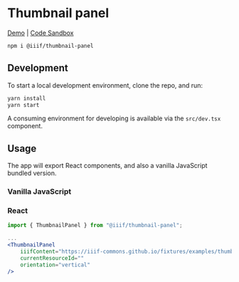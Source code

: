 # Thumbnail panel

[Demo](https://thumbnail-panel.netlify.app/) | [Code Sandbox](https://codesandbox.io/dashboard/repositories/github/IIIF-Commons/thumbnail-panel)

```bash
npm i @iiif/thumbnail-panel
```

## Development

To start a local development environment, clone the repo, and run:

```bash
yarn install
yarn start
```

A consuming environment for developing is available via the `src/dev.tsx` component.

## Usage

The app will export React components, and also a vanilla JavaScript bundled version.

### Vanilla JavaScript

### React

```jsx
import { ThumbnailPanel } from "@iiif/thumbnail-panel";

...
<ThumbnailPanel
    iiifContent="https://iiif-commons.github.io/fixtures/examples/thumbnail_panel/non_paged_at_end/v2/manifest.json"
    currentResourceId=""
    orientation="vertical"
/>

```
